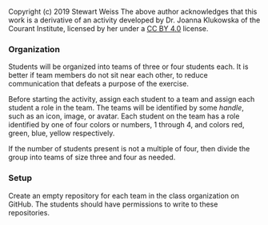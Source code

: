 Copyright (c) 2019 Stewart Weiss
The above author acknowledges that this work is a derivative of an activity
developed by Dr. Joanna Klukowska of the Courant Institute, licensed by her
under a [CC BY 4.0](https://creativecommons.org/licenses/by/4.0/) license.



### Organization

Students will be organized into teams of three or four students each. It is better if 
team members do not sit near each other, to reduce communication that defeats 
a purpose of the exercise. 

Before starting the activity, assign each student to a team and assign each
student a role in the team.  The teams will be identified by some *handle*, 
such as an icon, image, or avatar. Each student on the team has a role identified
by one of four colors or numbers, 1 through 4, and colors red, green, blue, yellow
respectively.

If the number of students present is not a multiple of four, then divide the 
group into teams of size three and four as needed.  

### Setup

Create an empty repository for each team in the class organization on GitHub. 
The students should have permissions to write to these repositories.


